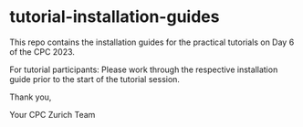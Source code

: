 # tutorial-installation-guides

This repo contains the installation guides for the practical tutorials on Day 6 of the CPC 2023.

For tutorial participants: Please work through the respective installation guide prior to the start of the tutorial session.

Thank you,

Your CPC Zurich Team
